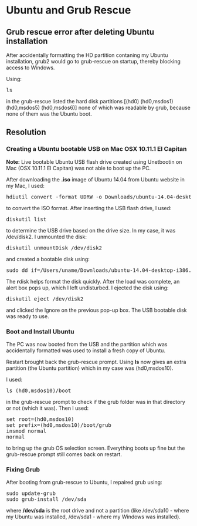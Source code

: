 # Ubuntu and Grub Rescue

## Grub rescue error after deleting Ubuntu installation

After accidentally formatting the HD partition contaning my Ubuntu installation, grub2 would go to grub-rescue on startup, thereby blocking access to Windows. 

Using:

<pre>
ls
</pre>

in the grub-rescue listed the hard disk partitions [(hd0) (hd0,msdos1) (hd0,msdos5) (hd0,msdos6)] none of which was readable by grub, because none of them was the Ubuntu boot.


## Resolution

### Creating a Ubuntu bootable USB on Mac OSX 10.11.1 El Capitan

<strong>Note:</strong> Live bootable Ubuntu USB flash drive created using Unetbootin on Mac (OSX 10.11.1 El Capitan) was not able to boot up the PC.

After downloading the <strong>.iso</strong> image of Ubuntu 14.04 from Ubuntu website in my Mac, I used:

<pre>
hdiutil convert -format UDRW -o Downloads/ubuntu-14.04-desktop-i386 Downloads/ubuntu-14.04-desktop-i386.iso
</pre>

to convert the ISO format. After inserting the USB flash drive, I used:

<pre>
diskutil list
</pre>

to determine the USB drive based on the drive size. In my case, it was /dev/disk2. I unmounted the disk:

<pre>
diskutil unmountDisk /dev/disk2
</pre>

and created a bootable disk using:

<pre>
sudo dd if=/Users/uname/Downloads/ubuntu-14.04-desktop-i386.dmg of=/dev/rdisk2 bs=1m
</pre>

The <strong>r</strong>disk helps format the disk quickly. After the load was complete, an alert box pops up, which I left undisturbed. I ejected the disk using:

<pre>
diskutil eject /dev/disk2
</pre>

and clicked the Ignore on the previous pop-up box. The USB bootable disk was ready to use. 

### Boot and Install Ubuntu

The PC was now booted from the USB and the partition which was accidentally formatted was used to install a fresh copy of Ubuntu. 

Restart brought back the grub-rescue prompt. Using <strong>ls</strong> now gives an extra partition (the Ubuntu partition) which in my case was (hd0,msdos10).

I used:

<pre>
ls (hd0,msdos10)/boot
</pre>

in the grub-rescue prompt to check if the grub folder was in that directory or not (which it was). Then I used:

<pre>
set root=(hd0,msdos10)
set prefix=(hd0,msdos10)/boot/grub
insmod normal 
normal
</pre>

to bring up the grub OS selection screen. Everything boots up fine but the grub-rescue prompt still comes back on restart.

### Fixing Grub

After booting from grub-rescue to Ubuntu, I repaired grub using:

<pre>
sudo update-grub
sudo grub-install /dev/sda
</pre>

where <strong>/dev/sda</strong> is the root drive and not a partition (like /dev/sda10 - where my Ubuntu was installed, /dev/sda1 - where my Windows was installed).
